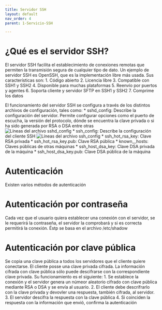 ```yaml
---
title: Servidor SSH
layout: default
nav_order: 4
parent: 1-Servicio-SSH

---
```

# ¿Qué es el servidor SSH?
El servidor SSH facilita el establecimiento de conexiones remotas que permiten la transmisión segura de cualquier tipo de dato. Un ejemplo de servidor SSH es OpenSSH, que es la implementación libre más usada. Sus características son:
    1. Código abierto
    2. Licencia libre
    3. Compatible con SSH1 y SSH2
    4. Disponible para muchas plataformas
    5. Reenvío por puertos y agentes
    6. Soporta cliente y servidor SFTP en SSH1 y SSH2
    7. Comprime los datos

El funcionamiento del servidor SSH se configura a través de los distintos archivos de configuración, tales como:
    * sshd_config: Describe la configuración del servidor. Permite configurar opciones como el puerto de escucha, la versión del protocolo, dónde se encuentra la clave privada o si ha sido generada por RSA o DSA entre otras
![Líneas del archivo sshd_config](/imagenes/sshd_config.jpg)
    * ssh_config: Describe la configuración del cliente SSH
![Líneas del archivo ssh_config](/imagenes/ssh_config.jpg)
    * ssh_hot_rsa_key: Clave RSA privada
    * ssh_hot_rsa_key.pub: Clave RSA pública
    * known__hosts: Claves públicas de otras máquinas
    * ssh_host_dsa_key: Clave DSA privada de la máquina
    * ssh_host_dsa_key.pub: Clave DSA pública de la máquina

# Autenticación
Existen varios métodos de autenticación

# Autenticación por contraseña
Cada vez que el usuario quiera establecer una conexión con el servidor, se le requerirá la contraseña, el servidor la comprobará y si es correcta permitirá la conexión.  Éstp se basa en el archivo /etc/shadow

# Autenticación por clave pública
Se copia una clave pública a todos los servidores que el cliente quiere conectarse. El cliente posse una clave privada cifrada.
La información cifrada con clave pública sólo puede descifrarse con la correspondiente clave privada. Su funcionamiento es el siguiente:
    1. Se establece la conexión y el servidor genera un númeor aleatorio cifrado con clave pública mediante RSA o DSA y se envía al usuario.
    2. El cliente debe descrifrarlo con la clave privada y devovler una respuesta, también cifrada, al servidor.
    3. El servidor descifra la respuesta con la clave pública
    4. Si coinciden la respuesta con la información que envió, confirma la autenticación